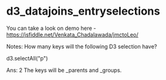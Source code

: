 # d3_datajoins_entryselections

You can take a look on demo here - https://jsfiddle.net/Venkata_Chadalawada/jmctoLeo/

Notes:
How many keys will the following D3 selection have?

d3.selectAll("p")

Ans: 2
The keys will be _parents and _groups.
